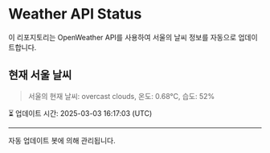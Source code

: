 
# Weather API Status

이 리포지토리는 OpenWeather API를 사용하여 서울의 날씨 정보를 자동으로 업데이트합니다.

## 현재 서울 날씨
> 서울의 현재 날씨: overcast clouds, 온도: 0.68°C, 습도: 52%

⏳ 업데이트 시간: 2025-03-03 16:17:03 (UTC)

---
자동 업데이트 봇에 의해 관리됩니다.
